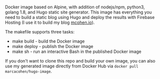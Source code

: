 Docker image based on Alpine, with addition of nodejs/npm, python3, golang 1.8,
and Hugo static site generator. This image has everything you need to build
a static blog using Hugo and deploy the results with Firebase Hosting
(I use it to build my blog [mcohen.io](https://www.mcohen.io)).

The makefile supports three tasks:

* make build - build the Docker image
* make deploy - publish the Docker image
* make sh - run an interactive Bash in the published Docker image

If you don't want to clone this repo and build your own image, you can also use my generated image directly 
from Docker Hub via ```docker pull marcacohen/hugo-image```.
